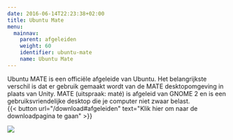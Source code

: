 ```yaml
---
date: 2016-06-14T22:23:38+02:00
title: Ubuntu Mate
menu:
  mainnav:
    parent: afgeleiden
    weight: 60
    identifier: ubuntu-mate
    name: Ubuntu Mate
---
```


Ubuntu MATE is een officiële afgeleide van Ubuntu. Het belangrijkste verschil is dat er gebruik gemaakt wordt van de MATE desktopomgeving in plaats van Unity.
MATE (uitspraak: maté) is afgeleid van GNOME 2 en is een gebruiksvriendelijke desktop die je computer niet zwaar belast.  
{{< button url="/download#afgeleiden" text="Klik hier om naar de downloadpagina te gaan" >}}


![](/images/Ubuntu_MATE_14.04_LTS_Desktop.png)
